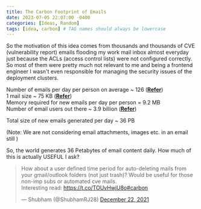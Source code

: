 ```yaml
---
title: The Carbon Footprint of Emails
date: 2023-07-05 22:07:00 -0400
categories: [Ideas, Random]
tags: [idea, carbon] # TAG names should always be lowercase
---
```


So the motivation of this idea comes from thousands and thousands of CVE (vulnerability report) emails flooding my work mail inbox almost everyday just because the ACLs (access control lists) were not configured correctly. So most of them were pretty much not relevant to me and being a frontend engineer I wasn't even responsible for managing the security issues of the deployment clusters.

Number of emails per day per person on average ~ 126 ([**Refer**](https://www.campaignmonitor.com/resources/knowledge-base/how-many-emails-does-the-average-person-receive-per-day/))  
1 mail size ~ 75 KB ([**Refer**](https://www.lifewire.com/what-is-the-average-size-of-an-email-message-1171208))  
Memory required for new emails per day per person = 9.2 MB  
Number of email users out there ~ 3.9 billion ([**Refer**](https://www.lifewire.com/what-is-the-average-size-of-an-email-message-1171208))

Total size of new emails generated per day ~ 36 PB

(Note: We are not considering email attachments, images etc. in an email still )

So, the world generates 36 Petabytes of email content daily. How much of this is actually USEFUL I ask?

<blockquote class="twitter-tweet" data-theme="dark"><p lang="en" dir="ltr">How about a user defined time period for auto-deleting mails from your gmail/outlook folders (not just trash)? Would be useful for those non-imp subs or automated cve mails. <br>Interesting read: <a href="https://t.co/TOUvHwjU8o">https://t.co/TOUvHwjU8o</a><a href="https://twitter.com/hashtag/carbon?src=hash&amp;ref_src=twsrc%5Etfw">#carbon</a></p>&mdash; Shubham (@ShubhamRJ28) <a href="https://twitter.com/ShubhamRJ28/status/1473645741251829761?ref_src=twsrc%5Etfw">December 22, 2021</a></blockquote> <script async src="https://platform.twitter.com/widgets.js" charset="utf-8"></script>

